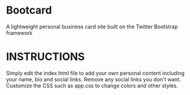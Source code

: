Bootcard
========

A lightweight personal business card site built on the Twitter Bootstrap framework

INSTRUCTIONS
========

Simply edit the index.html file to add your own personal content including your name, bio and social links. Remove any social links you don't want. Customize the CSS such as app.css to change colors and other styles.